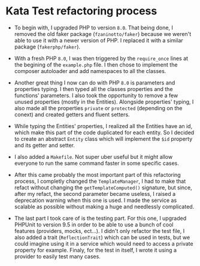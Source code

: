 # Kata Test refactoring process

- To begin with, I upgraded PHP to version `8.0`. That being done, I removed the old faker package (`fzaninotto/faker`) because we weren't able to use it with a newer version of PHP. I replaced it with a similar package (`fakerphp/faker`).


- With a fresh PHP `8.0`, I was then triggered by the `require_once` lines at the begining of the `example.php` file. I then chose to implement the composer autoloader and add namespaces to all the classes.


- Another great thing I now can do with PHP `8.0` is parameters and properties typing. I then typed all the classes properties and the functions' parameters. I also took the opportunity to remove a few unused properties (mostly in the Entities). Alongside properties' typing, I also made all the properties `private` or `protected` (depending on the conext) and created getters and fluent setters.


- While typing the Entities' properties, I realized all the Entities have an id, which make this part of the code duplicated for each entity. So I decided to create an abstract `Entity` class which will implement the `$id` property and its getter and setter.


- I also added a `Makefile`. Not super uber useful but it might allow everyone to run the same command faster in some specific cases.


- After this came probably the most important part of this refactoring process, I completly changed the `TemplateManager`, I had to make that refact without changing the `getTemplateComputed()` signature, but since, after my refact, the second parameter became useless, I raised a deprecation warning when this one is used. I made the service as scalable as possible without making a huge and needlessly complicated.


- The last part I took care of is the testing part. For this one, I upgraded PHPUnit to version 9.5 in order to be able to use a bunch of cool features (providers, mocks, ect...). I didn't only refactor the test file, I also added a trait (`ReflectionTrait`) which can be used in tests, but we could imagine using it in a service which would need to access a private property for example. Finaly, for the test in itself, I wrote it using a provider to easily test many cases.